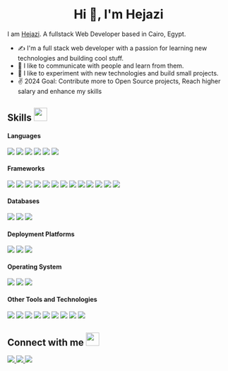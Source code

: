 <h1 align="center">Hi 👋, I'm Hejazi</h1>

I am [Hejazi](https://hejazi.tech/). A fullstack Web Developer based in Cairo, Egypt.

- ✍ I'm a full stack web developer with a passion for learning new technologies and building cool stuff.
- 👯 I like to communicate with people and learn from them.
- 🌠 I like to experiment with new technologies and build small projects.
- ✌ 2024 Goal: Contribute more to Open Source projects, Reach higher salary and enhance my skills


## Skills <img src="https://media.giphy.com/media/iY8CRBdQXODJSCERIr/giphy.gif" width="30px">&nbsp; 

<h4> Languages </h4>
<span> 
  <img src="https://img.shields.io/badge/HTML5-E34F26?style=for-the-badge&logo=html5&logoColor=white">
  <img src="https://img.shields.io/badge/CSS3-1572B6?style=for-the-badge&logo=css3&logoColor=white">
  <img src="https://img.shields.io/badge/JavaScript-F7DF1E?style=for-the-badge&logo=javascript&logoColor=black">
  <img src="https://img.shields.io/badge/C%2B%2B-00599C?style=for-the-badge&logo=c%2B%2B&logoColor=white">
  <img src="https://img.shields.io/badge/C-00599C?style=for-the-badge&logo=c&logoColor=white">
  <img src="https://img.shields.io/badge/PHP-777BB4?style=for-the-badge&logo=php&logoColor=white">
</span>

<h4> Frameworks </h4>
<span>
  <img src="https://img.shields.io/badge/Express.js-000000?style=for-the-badge&logo=express&logoColor=white">
  <img src="https://img.shields.io/badge/Vue.js-35495E?style=for-the-badge&logo=vuedotjs&logoColor=4FC08D">
  <img src="https://img.shields.io/badge/npm-CB3837?style=for-the-badge&logo=npm&logoColor=white">
  <img src="https://img.shields.io/badge/Node.js-339933?style=for-the-badge&logo=nodedotjs&logoColor=white">
  <img src="https://img.shields.io/badge/React-20232A?style=for-the-badge&logo=react&logoColor=61DAFB">
  <img src="https://img.shields.io/badge/Laravel-FF2D20?style=for-the-badge&logo=laravel&logoColor=white">
  <img src="https://img.shields.io/badge/Bootstrap-563D7C?style=for-the-badge&logo=bootstrap&logoColor=white">

  <img src="https://img.shields.io/badge/adonisjs-%23220052.svg?style=for-the-badge&logo=adonisjs&logoColor=white">

  <img src="https://img.shields.io/badge/chart.js-F5788D.svg?style=for-the-badge&logo=chart.js&logoColor=white">

  <img src="https://img.shields.io/badge/Electron-191970?style=for-the-badge&logo=Electron&logoColor=white">

  <img src="https://img.shields.io/badge/Nuxt-002E3B?style=for-the-badge&logo=nuxtdotjs&logoColor=#00DC82">

  <img src="https://img.shields.io/badge/tailwindcss-%2338B2AC.svg?style=for-the-badge&logo=tailwind-css&logoColor=white">

  <img src="https://img.shields.io/badge/vite-%23646CFF.svg?style=for-the-badge&logo=vite&logoColor=white">
</span>

<h4> Databases </h4>
<span>
  <img src="https://img.shields.io/badge/MySQL-00000F?style=for-the-badge&logo=mysql&logoColor=white">
  <img src="https://img.shields.io/badge/SQLite-07405E?style=for-the-badge&logo=sqlite&logoColor=white">
  <img src="https://img.shields.io/badge/ElasticSearch-4b9ba9?style=for-the-badge&logo=ElasticSearch&logoColor=white">
</span>

<h4> Deployment Platforms </h4>
<span>
    <img src="https://img.shields.io/badge/linode-00A95C?style=for-the-badge&logo=linode&logoColor=white">
    <img src="https://img.shields.io/badge/AWS-%23FF9900.svg?style=for-the-badge&logo=amazon-aws&logoColor=white">
    <img src="https://img.shields.io/badge/GoogleCloud-%234285F4.svg?style=for-the-badge&logo=google-cloud&logoColor=white">
</span>

<h4> Operating System </h4>
<span>
  <img src="https://img.shields.io/badge/Linux-FCC624?style=for-the-badge&logo=linux&logoColor=black">
  <img src="https://img.shields.io/badge/Ubuntu-E95420?style=for-the-badge&logo=ubuntu&logoColor=white">
  <img src="https://img.shields.io/badge/Windows-0078D6?style=for-the-badge&logo=windows&logoColor=white">
</span>

<h4> Other Tools and Technologies </h4>
<span>
    <img src="https://img.shields.io/badge/Visual_Studio_Code-0078D4?style=for-the-badge&logo=visual%20studio%20code&logoColor=white">
    <img src="https://img.shields.io/badge/Git-F05032?style=for-the-badge&logo=git&logoColor=white">
    <img src="https://img.shields.io/badge/Adobe%20XD-470137?style=for-the-badge&logo=Adobe%20XD&logoColor=#FF61F6">
    <img src="https://img.shields.io/badge/Insomnia-black?style=for-the-badge&logo=insomnia&logoColor=5849BE">
    <img src="https://img.shields.io/badge/Git-F05032?style=for-the-badge&logo=git&logoColor=white">
    <img src="https://img.shields.io/badge/Markdown-000000?style=for-the-badge&logo=markdown&logoColor=white">
    <img src="https://img.shields.io/badge/Sass-CC6699?style=for-the-badge&logo=sass&logoColor=white">
    <img src="https://img.shields.io/badge/json-5E5C5C?style=for-the-badge&logo=json&logoColor=white">
    <img src="https://img.shields.io/badge/jQuery-0769AD?style=for-the-badge&logo=jquery&logoColor=white">
</span>

## Connect with me <img src="https://media.giphy.com/media/iY8CRBdQXODJSCERIr/giphy.gif" width="30px">

<a href="https://twitter.com/TechHejazi" target="blank">
    <img src="https://img.shields.io/badge/twitter-4ad8ff?style=for-the-badge&logo=twitter&logoColor=black">
</a>

<a href="https://github.com/Abdullah-Hejazi" target="blank">
    <img src="https://img.shields.io/badge/github-black?style=for-the-badge&logo=github&logoColor=white">
</a>

<a href="https://hejazi.tech/" target="blank">
    <img src="https://img.shields.io/badge/Portfolio-4a5cff?style=for-the-badge&logo=html5&logoColor=white">
</a>
